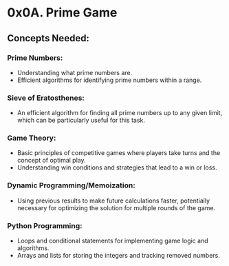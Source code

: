 # 0x0A. Prime Game

## Concepts Needed:

### Prime Numbers:

- Understanding what prime numbers are.
- Efficient algorithms for identifying prime numbers within a range.

### Sieve of Eratosthenes:
- An efficient algorithm for finding all prime numbers up to any given limit, which can be particularly useful for this task.

### Game Theory:
- Basic principles of competitive games where players take turns and the concept of optimal play.
- Understanding win conditions and strategies that lead to a win or loss.

### Dynamic Programming/Memoization:
- Using previous results to make future calculations faster, potentially necessary for optimizing the solution for multiple rounds of the game.

### Python Programming:
- Loops and conditional statements for implementing game logic and algorithms.
- Arrays and lists for storing the integers and tracking removed numbers.


